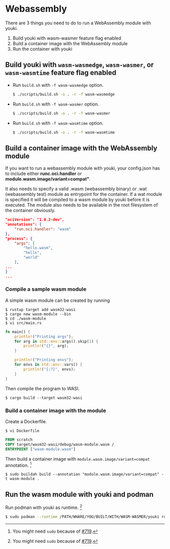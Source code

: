 # Webassembly

There are 3 things you need to do to run a WebAssembly module with youki.

1. Build youki with wasm-wasmer feature flag enabled
2. Build a container image with the WebAssembly module
3. Run the container with youki

## Build youki with `wasm-wasmedge`, `wasm-wasmer`, or `wasm-wasmtime` feature flag enabled

- Run `build.sh` with `-f wasm-wasmedge` option.

    ```bash
    $ ./scripts/build.sh -o . -r -f wasm-wasmedge
    ```

- Run `build.sh` with `-f wasm-wasmer` option.

    ```bash
    $ ./scripts/build.sh -o . -r -f wasm-wasmer
    ```

- Run `build.sh` with `-f wasm-wasmtime` option.

    ```bash
    $ ./scripts/build.sh -o . -r -f wasm-wasmtime
    ```

## Build a container image with the WebAssembly module

If you want to run a webassembly module with youki, your config.json has to include either **runc.oci.handler** or **module.wasm.image/variant=compat"**.

It also needs to specify a valid .wasm (webassembly binary) or .wat (webassembly test) module as entrypoint for the container. If a wat module is specified it will be compiled to a wasm module by youki before it is executed. The module also needs to be available in the root filesystem of the container obviously.

```json
"ociVersion": "1.0.2-dev",
"annotations": {
    "run.oci.handler": "wasm"
},
"process": {
    "args": [
        "hello.wasm",
        "hello",
        "world"
    ],
...
}
...
```

### Compile a sample wasm module

A simple wasm module can be created by running

```console
$ rustup target add wasm32-wasi
$ cargo new wasm-module --bin
$ cd ./wasm-module
$ vi src/main.rs
```

```rust
fn main() {
    println!("Printing args");
    for arg in std::env::args().skip(1) {
        println!("{}", arg);
    }

    println!("Printing envs");
    for envs in std::env::vars() {
        println!("{:?}", envs);
    }  
}
```

Then compile the program to WASI.

```console
$ cargo build --target wasm32-wasi
```

### Build a container image with the module

Create a Dockerfile.

```console
$ vi Dockerfile
```

```Dockerfile
FROM scratch
COPY target/wasm32-wasi/debug/wasm-module.wasm /
ENTRYPOINT ["wasm-module.wasm"]
```

Then build a container image with `module.wasm.image/variant=compat` annotation. [^1]

```console
$ sudo buildah build --annotation "module.wasm.image/variant=compat" -t wasm-module .
```

## Run the wasm module with youki and podman

Run podman with youki as runtime. [^1]

```bash
$ sudo podman --runtime /PATH/WHARE/YOU/BUILT/WITH/WASM-WASMER/youki run localhost/wasm-module 1 2 3
```

[^1]: You might need `sudo` because of [#719](https://github.com/youki-dev/youki/issues/719).
